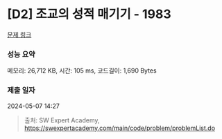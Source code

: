 # [D2] 조교의 성적 매기기 - 1983 

[문제 링크](https://swexpertacademy.com/main/code/problem/problemDetail.do?contestProbId=AV5PwGK6AcIDFAUq) 

### 성능 요약

메모리: 26,712 KB, 시간: 105 ms, 코드길이: 1,690 Bytes

### 제출 일자

2024-05-07 14:27



> 출처: SW Expert Academy, https://swexpertacademy.com/main/code/problem/problemList.do